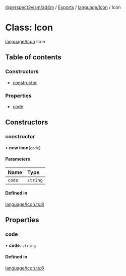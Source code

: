[@perspect3vism/ad4m](../README.md) / [Exports](../modules.md) / [language/Icon](../modules/language_Icon.md) / Icon

# Class: Icon

[language/Icon](../modules/language_Icon.md).Icon

## Table of contents

### Constructors

- [constructor](language_Icon.Icon.md#constructor)

### Properties

- [code](language_Icon.Icon.md#code)

## Constructors

### constructor

• **new Icon**(`code`)

#### Parameters

| Name | Type |
| :------ | :------ |
| `code` | `string` |

#### Defined in

[language/Icon.ts:8](https://github.com/perspect3vism/ad4m/blob/6c5aaad/src/language/Icon.ts#L8)

## Properties

### code

• **code**: `string`

#### Defined in

[language/Icon.ts:6](https://github.com/perspect3vism/ad4m/blob/6c5aaad/src/language/Icon.ts#L6)
